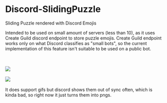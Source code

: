 # Discord-SlidingPuzzle
Sliding Puzzle rendered with Discord Emojis

Intended to be used on small amount of servers (less than 10), as it uses Create Guild discord endpoint to store puzzle emojis.
Create Guild endpoint works only on what Discord classifies as "small bots", so the current implementation of this feature isn't suitable to be used on a public bot.

<br><br>
<img src="https://i.imgur.com/U4eMrzR.gif">
<br><br>
<img src="https://i.imgur.com/ueKkLay.png">
<br><br>
It does support gifs but discord shows them out of sync often, which is kinda bad, so right now it just turns them into pngs.
